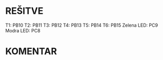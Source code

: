# REŠITVE

T1: PB10
T2: PB11
T3: PB12
T4: PB13
T5: PB14
T6: PB15
Zelena LED: PC9
Modra LED: PC8

# KOMENTAR  
